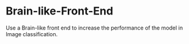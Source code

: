 # Brain-like-Front-End
Use a Brain-like front end to increase the performance of the model in Image classification.
